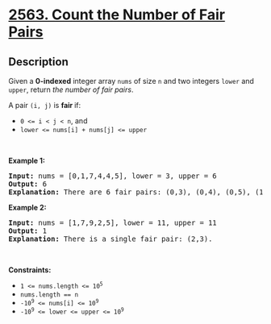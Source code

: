 
<!-- problem:start -->

# [2563. Count the Number of Fair Pairs](https://leetcode.com/problems/count-the-number-of-fair-pairs)

## Description

<!-- description:start -->

<p>Given a <strong>0-indexed</strong> integer array <code>nums</code> of size <code>n</code> and two integers <code>lower</code> and <code>upper</code>, return <em>the number of fair pairs</em>.</p>

<p>A pair <code>(i, j)</code> is <b>fair </b>if:</p>

<ul>
	<li><code>0 &lt;= i &lt; j &lt; n</code>, and</li>
	<li><code>lower &lt;= nums[i] + nums[j] &lt;= upper</code></li>
</ul>

<p>&nbsp;</p>
<p><strong class="example">Example 1:</strong></p>

<pre>
<strong>Input:</strong> nums = [0,1,7,4,4,5], lower = 3, upper = 6
<strong>Output:</strong> 6
<strong>Explanation:</strong> There are 6 fair pairs: (0,3), (0,4), (0,5), (1,3), (1,4), and (1,5).
</pre>

<p><strong class="example">Example 2:</strong></p>

<pre>
<strong>Input:</strong> nums = [1,7,9,2,5], lower = 11, upper = 11
<strong>Output:</strong> 1
<strong>Explanation:</strong> There is a single fair pair: (2,3).
</pre>

<p>&nbsp;</p>
<p><strong>Constraints:</strong></p>

<ul>
	<li><code>1 &lt;= nums.length &lt;= 10<sup>5</sup></code></li>
	<li><code>nums.length == n</code></li>
	<li><code><font face="monospace">-10<sup>9</sup></font>&nbsp;&lt;= nums[i] &lt;= 10<sup>9</sup></code></li>
	<li><code><font face="monospace">-10<sup>9</sup>&nbsp;&lt;= lower &lt;= upper &lt;= 10<sup>9</sup></font></code></li>
</ul>

<!-- description:end -->
